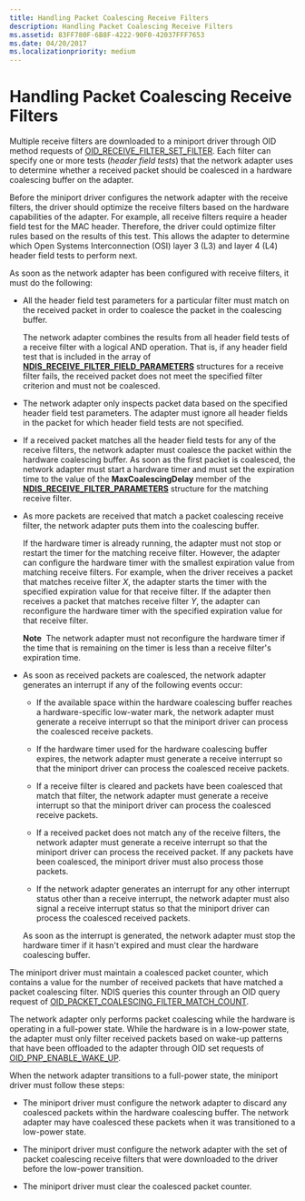 ```yaml
---
title: Handling Packet Coalescing Receive Filters
description: Handling Packet Coalescing Receive Filters
ms.assetid: 83FF780F-6B8F-4222-90F0-42037FFF7653
ms.date: 04/20/2017
ms.localizationpriority: medium
---
```


# Handling Packet Coalescing Receive Filters


Multiple receive filters are downloaded to a miniport driver through OID method requests of [OID\_RECEIVE\_FILTER\_SET\_FILTER](./oid-receive-filter-set-filter.md). Each filter can specify one or more tests (*header field tests*) that the network adapter uses to determine whether a received packet should be coalesced in a hardware coalescing buffer on the adapter.

Before the miniport driver configures the network adapter with the receive filters, the driver should optimize the receive filters based on the hardware capabilities of the adapter. For example, all receive filters require a header field test for the MAC header. Therefore, the driver could optimize filter rules based on the results of this test. This allows the adapter to determine which Open Systems Interconnection (OSI) layer 3 (L3) and layer 4 (L4) header field tests to perform next.

As soon as the network adapter has been configured with receive filters, it must do the following:

-   All the header field test parameters for a particular filter must match on the received packet in order to coalesce the packet in the coalescing buffer.

    The network adapter combines the results from all header field tests of a receive filter with a logical AND operation. That is, if any header field test that is included in the array of [**NDIS\_RECEIVE\_FILTER\_FIELD\_PARAMETERS**](/windows-hardware/drivers/ddi/ntddndis/ns-ntddndis-_ndis_receive_filter_field_parameters) structures for a receive filter fails, the received packet does not meet the specified filter criterion and must not be coalesced.

-   The network adapter only inspects packet data based on the specified header field test parameters. The adapter must ignore all header fields in the packet for which header field tests are not specified.

-   If a received packet matches all the header field tests for any of the receive filters, the network adapter must coalesce the packet within the hardware coalescing buffer. As soon as the first packet is coalesced, the network adapter must start a hardware timer and must set the expiration time to the value of the **MaxCoalescingDelay** member of the [**NDIS\_RECEIVE\_FILTER\_PARAMETERS**](/windows-hardware/drivers/ddi/ntddndis/ns-ntddndis-_ndis_receive_filter_parameters) structure for the matching receive filter.

-   As more packets are received that match a packet coalescing receive filter, the network adapter puts them into the coalescing buffer.

    If the hardware timer is already running, the adapter must not stop or restart the timer for the matching receive filter. However, the adapter can configure the hardware timer with the smallest expiration value from matching receive filters. For example, when the driver receives a packet that matches receive filter *X*, the adapter starts the timer with the specified expiration value for that receive filter. If the adapter then receives a packet that matches receive filter *Y*, the adapter can reconfigure the hardware timer with the specified expiration value for that receive filter.

    **Note**  The network adapter must not reconfigure the hardware timer if the time that is remaining on the timer is less than a receive filter's expiration time.

     

-   As soon as received packets are coalesced, the network adapter generates an interrupt if any of the following events occur:

    -   If the available space within the hardware coalescing buffer reaches a hardware-specific low-water mark, the network adapter must generate a receive interrupt so that the miniport driver can process the coalesced receive packets.

    -   If the hardware timer used for the hardware coalescing buffer expires, the network adapter must generate a receive interrupt so that the miniport driver can process the coalesced receive packets.

    -   If a receive filter is cleared and packets have been coalesced that match that filter, the network adapter must generate a receive interrupt so that the miniport driver can process the coalesced receive packets.

    -   If a received packet does not match any of the receive filters, the network adapter must generate a receive interrupt so that the miniport driver can process the received packet. If any packets have been coalesced, the miniport driver must also process those packets.

    -   If the network adapter generates an interrupt for any other interrupt status other than a receive interrupt, the network adapter must also signal a receive interrupt status so that the miniport driver can process the coalesced received packets.

    As soon as the interrupt is generated, the network adapter must stop the hardware timer if it hasn't expired and must clear the hardware coalescing buffer.

The miniport driver must maintain a coalesced packet counter, which contains a value for the number of received packets that have matched a packet coalescing filter. NDIS queries this counter through an OID query request of [OID\_PACKET\_COALESCING\_FILTER\_MATCH\_COUNT](./oid-packet-coalescing-filter-match-count.md).

The network adapter only performs packet coalescing while the hardware is operating in a full-power state. While the hardware is in a low-power state, the adapter must only filter received packets based on wake-up patterns that have been offloaded to the adapter through OID set requests of [OID\_PNP\_ENABLE\_WAKE\_UP](./oid-pnp-enable-wake-up.md).

When the network adapter transitions to a full-power state, the miniport driver must follow these steps:

-   The miniport driver must configure the network adapter to discard any coalesced packets within the hardware coalescing buffer. The network adapter may have coalesced these packets when it was transitioned to a low-power state.

-   The miniport driver must configure the network adapter with the set of packet coalescing receive filters that were downloaded to the driver before the low-power transition.

-   The miniport driver must clear the coalesced packet counter.

 

